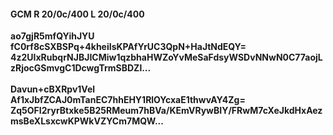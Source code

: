 #### GCM R 20/0c/400 L 20/0c/400
**ao7gjR5mfQYihJYU**<br/>**fC0rf8cSXBSPq+4kheiIsKPAfYrUC3QpN+HaJtNdEQY=**<br/>**4z2UIxRubqrNJBJICMiw1qzbhaHWZoYvMeSaFdsyWSDvNNwN0C77aojLzRjocGSmvgC1DcwgTrmSBDZl...**<br/><br/>
**Davun+cBXRpv1Vel**<br/>**Af1xJbfZCAJ0mTanEC7hhEHY1RlOYcxaE1thwvAY4Zg=**<br/>**Zq5OFI2ryrBtxke5B25RMeum7hBVa/KEmVRywBIY/FRwM7cXeJkdHxAezmsBeXLsxcwKPWkVZYCm7MQW...**
